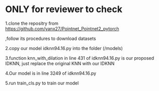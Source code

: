 # ONLY for reviewer to check
1.clone the repositry from https://github.com/yanx27/Pointnet_Pointnet2_pytorch

,follow its procedures to download datasets  

2.copy our model idknn94.16.py into the folder (/models)  

3.function knn_with_dilation in line 431 of idknn94.16.py is our proposed IDKNN, just replace the original KNN with our IDKNN  

4.Our model is in line 3249 of idknn94.16.py  

5.run train_cls.py to train our model
